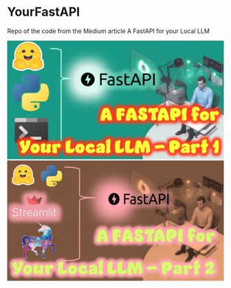 # YourFastAPI
Repo of the code from the Medium article A FastAPI for your Local LLM

<img src="https://github.com/fabiomatricardi/YourFastAPI/raw/main/logoARTICLE.png" width=700>
<br>
<img src="https://github.com/fabiomatricardi/YourFastAPI/raw/main/HEADERLOGO.png" width=700>
